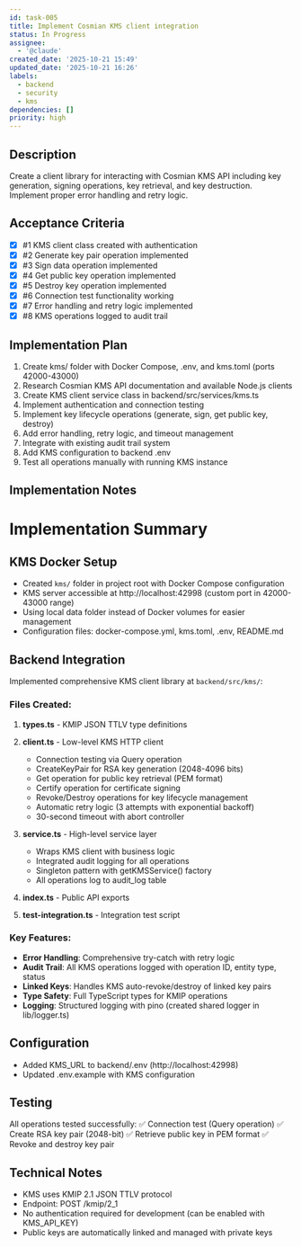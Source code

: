 ```yaml
---
id: task-005
title: Implement Cosmian KMS client integration
status: In Progress
assignee:
  - '@claude'
created_date: '2025-10-21 15:49'
updated_date: '2025-10-21 16:26'
labels:
  - backend
  - security
  - kms
dependencies: []
priority: high
---
```


## Description

<!-- SECTION:DESCRIPTION:BEGIN -->
Create a client library for interacting with Cosmian KMS API including key generation, signing operations, key retrieval, and key destruction. Implement proper error handling and retry logic.
<!-- SECTION:DESCRIPTION:END -->

## Acceptance Criteria
<!-- AC:BEGIN -->
- [x] #1 KMS client class created with authentication
- [x] #2 Generate key pair operation implemented
- [x] #3 Sign data operation implemented
- [x] #4 Get public key operation implemented
- [x] #5 Destroy key operation implemented
- [x] #6 Connection test functionality working
- [x] #7 Error handling and retry logic implemented
- [x] #8 KMS operations logged to audit trail
<!-- AC:END -->

## Implementation Plan

<!-- SECTION:PLAN:BEGIN -->
1. Create kms/ folder with Docker Compose, .env, and kms.toml (ports 42000-43000)
2. Research Cosmian KMS API documentation and available Node.js clients
3. Create KMS client service class in backend/src/services/kms.ts
4. Implement authentication and connection testing
5. Implement key lifecycle operations (generate, sign, get public key, destroy)
6. Add error handling, retry logic, and timeout management
7. Integrate with existing audit trail system
8. Add KMS configuration to backend .env
9. Test all operations manually with running KMS instance
<!-- SECTION:PLAN:END -->

## Implementation Notes

<!-- SECTION:NOTES:BEGIN -->
# Implementation Summary

## KMS Docker Setup
- Created `kms/` folder in project root with Docker Compose configuration
- KMS server accessible at http://localhost:42998 (custom port in 42000-43000 range)
- Using local data folder instead of Docker volumes for easier management
- Configuration files: docker-compose.yml, kms.toml, .env, README.md

## Backend Integration
Implemented comprehensive KMS client library at `backend/src/kms/`:

### Files Created:
1. **types.ts** - KMIP JSON TTLV type definitions
2. **client.ts** - Low-level KMS HTTP client
   - Connection testing via Query operation
   - CreateKeyPair for RSA key generation (2048-4096 bits)
   - Get operation for public key retrieval (PEM format)
   - Certify operation for certificate signing
   - Revoke/Destroy operations for key lifecycle management
   - Automatic retry logic (3 attempts with exponential backoff)
   - 30-second timeout with abort controller

3. **service.ts** - High-level service layer
   - Wraps KMS client with business logic
   - Integrated audit logging for all operations
   - Singleton pattern with getKMSService() factory
   - All operations log to audit_log table

4. **index.ts** - Public API exports
5. **test-integration.ts** - Integration test script

### Key Features:
- **Error Handling**: Comprehensive try-catch with retry logic
- **Audit Trail**: All KMS operations logged with operation ID, entity type, status
- **Linked Keys**: Handles KMS auto-revoke/destroy of linked key pairs
- **Type Safety**: Full TypeScript types for KMIP operations
- **Logging**: Structured logging with pino (created shared logger in lib/logger.ts)

## Configuration
- Added KMS_URL to backend/.env (http://localhost:42998)
- Updated .env.example with KMS configuration

## Testing
All operations tested successfully:
✅ Connection test (Query operation)
✅ Create RSA key pair (2048-bit)
✅ Retrieve public key in PEM format
✅ Revoke and destroy key pair

## Technical Notes
- KMS uses KMIP 2.1 JSON TTLV protocol
- Endpoint: POST /kmip/2_1
- No authentication required for development (can be enabled with KMS_API_KEY)
- Public keys are automatically linked and managed with private keys
<!-- SECTION:NOTES:END -->
